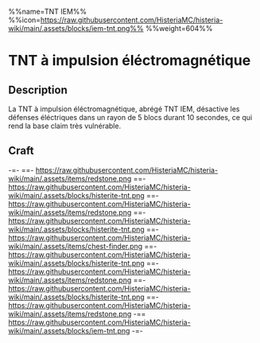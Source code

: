 %%name=TNT IEM%%
%%icon=https://raw.githubusercontent.com/HisteriaMC/histeria-wiki/main/.assets/blocks/iem-tnt.png%%
%%weight=604%%

# TNT à impulsion éléctromagnétique

## Description

La TNT à impulsion éléctromagnétique, abrégé TNT IEM, désactive les défenses éléctriques dans un rayon de 5 blocs durant 10 secondes, ce qui rend la base claim très vulnérable.

## Craft 

-=-
 ==- https://raw.githubusercontent.com/HisteriaMC/histeria-wiki/main/.assets/items/redstone.png
 ==- https://raw.githubusercontent.com/HisteriaMC/histeria-wiki/main/.assets/blocks/histerite-tnt.png
 ==- https://raw.githubusercontent.com/HisteriaMC/histeria-wiki/main/.assets/items/redstone.png
 ==- https://raw.githubusercontent.com/HisteriaMC/histeria-wiki/main/.assets/blocks/histerite-tnt.png
 ==- https://raw.githubusercontent.com/HisteriaMC/histeria-wiki/main/.assets/items/chest-finder.png
 ==- https://raw.githubusercontent.com/HisteriaMC/histeria-wiki/main/.assets/blocks/histerite-tnt.png
 ==- https://raw.githubusercontent.com/HisteriaMC/histeria-wiki/main/.assets/items/redstone.png
 ==- https://raw.githubusercontent.com/HisteriaMC/histeria-wiki/main/.assets/blocks/histerite-tnt.png
 ==- https://raw.githubusercontent.com/HisteriaMC/histeria-wiki/main/.assets/items/redstone.png
 -== https://raw.githubusercontent.com/HisteriaMC/histeria-wiki/main/.assets/blocks/iem-tnt.png
-=-
